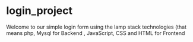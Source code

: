 # login_project
Welcome to our simple login form using the lamp stack technologies (that means php, Mysql for Backend , JavaScript, CSS and HTML for Frontend
